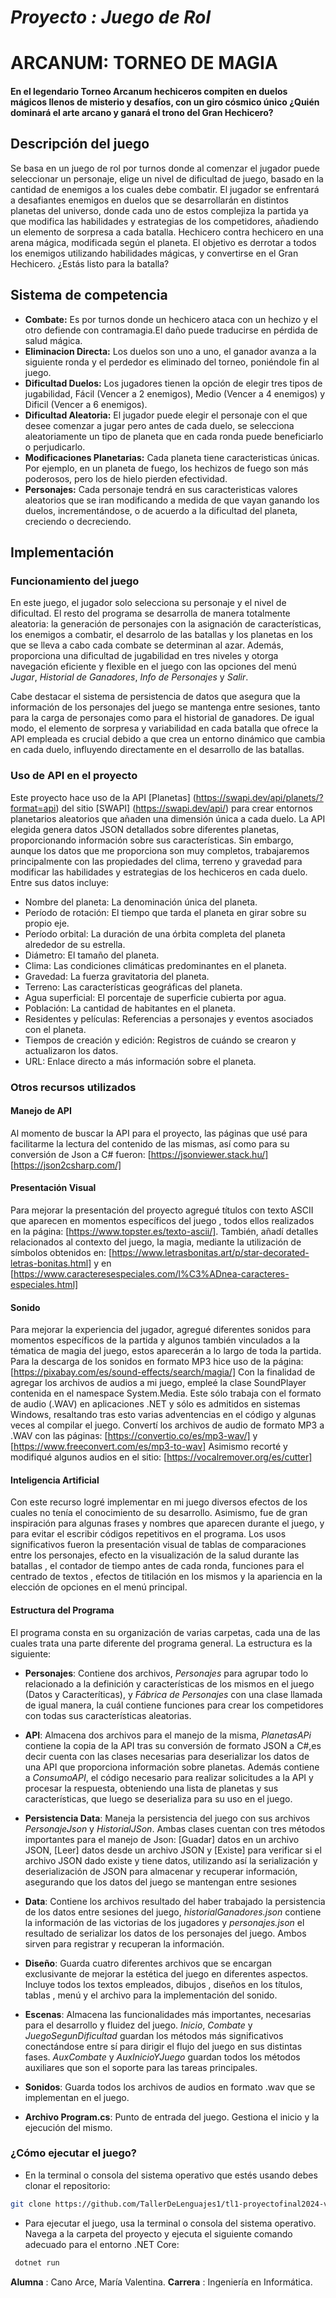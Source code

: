 # *Proyecto : Juego de Rol*

# ARCANUM: TORNEO DE MAGIA

#### En el legendario Torneo Arcanum hechiceros compiten en duelos mágicos llenos de misterio y desafíos, con un giro cósmico único ¿Quién dominará el arte arcano y ganará el trono del Gran Hechicero?

## Descripción del juego 
Se basa en un juego de rol por turnos donde al comenzar el jugador puede seleccionar un personaje, elige un nivel de dificultad de juego, basado en la cantidad de enemigos a los cuales debe combatir. El jugador se enfrentará a  desafiantes enemigos en duelos que se desarrollarán en distintos planetas del universo, donde cada uno de estos complejiza la partida ya que modifica las habilidades y estrategias de los competidores, añadiendo un elemento de sorpresa a cada batalla.
 Hechicero contra hechicero en una arena mágica, modificada según el planeta. El objetivo es  derrotar a todos los enemigos utilizando habilidades mágicas, y convertirse en el Gran Hechicero. ¿Estás listo para la batalla?

## Sistema de competencia
 - **Combate:** Es por turnos donde un hechicero ataca con un hechizo y el otro defiende con contramagia.El daño puede traducirse en pérdida  de salud mágica.
 - **Eliminacion Directa:**  Los duelos son uno a uno, el ganador avanza a la siguiente ronda y el perdedor es eliminado del torneo, poniéndole  fin al juego.
 - **Dificultad Duelos:** Los jugadores tienen la opción de elegir tres tipos de jugabilidad, Fácil (Vencer a 2 enemigos), Medio (Vencer a 4 enemigos) y Dificil (Vencer a 6 enemigos).
 - **Dificultad Aleatoria:**  El jugador puede elegir el personaje con el que desee comenzar a jugar pero antes de cada duelo, se selecciona aleatoriamente un tipo de planeta que en cada ronda puede beneficiarlo o perjudicarlo.
 - **Modificaciones Planetarias:** Cada planeta tiene caracteristicas únicas. Por ejemplo, en un  planeta de fuego, los hechizos de fuego son más poderosos, pero los de hielo pierden efectividad.
 - **Personajes:** Cada personaje tendrá en sus caracteristicas valores aleatorios que se iran modificando a medida de que vayan ganando los duelos, incrementándose, o de acuerdo a la dificultad del planeta, creciendo o decreciendo.


## Implementación

### Funcionamiento del juego
En este juego, el jugador solo selecciona su personaje y el nivel de dificultad. El resto del programa se desarrolla de manera totalmente aleatoria: la generación de personajes con la asignación de características, los enemigos a combatir, el desarrolo de las batallas y los planetas en los que se lleva a cabo cada combate se determinan al azar. Además, proporciona una dificultad de jugabilidad en tres niveles y otorga  navegación eficiente y flexible en el juego con las opciones del menú *Jugar*, *Historial de Ganadores*, *Info de Personajes* y *Salir*.

Cabe destacar el sistema de persistencia de datos que asegura que la información de los personajes del juego se mantenga entre sesiones, tanto para la carga de personajes como para el historial de ganadores. De igual modo, el elemento de sorpresa y variabilidad en cada batalla que ofrece la API empleada es crucial debido a que crea un entorno dinámico que cambia en cada duelo, influyendo directamente en el desarrollo de las batallas.


### Uso de API en el proyecto
 Este proyecto hace uso de la API [Planetas] (https://swapi.dev/api/planets/?format=api)  del sitio [SWAPI] (https://swapi.dev/api/) para crear entornos planetarios aleatorios que añaden una dimensión única a cada duelo. 
  La API elegida genera datos JSON detallados sobre diferentes planetas, proporcionando información  sobre sus características. Sin embargo,  aunque los datos que me proporciona son muy completos, trabajaremos principalmente con las propiedades del clima, terreno y gravedad para modificar las habilidades y estrategias de los hechiceros en cada duelo.
  Entre sus datos incluye: 

  - Nombre del planeta: La denominación única del planeta.
  - Período de rotación: El tiempo que tarda el planeta en girar sobre su propio eje.
  - Período orbital: La duración de una órbita completa del planeta alrededor de su estrella.
  - Diámetro: El tamaño del planeta.
  - Clima: Las condiciones climáticas predominantes en el planeta.
  - Gravedad: La fuerza gravitatoria del planeta.
  - Terreno: Las características geográficas del planeta.
  - Agua superficial: El porcentaje de superficie cubierta por agua.
  - Población: La cantidad de habitantes en el planeta.
  - Residentes y películas: Referencias a personajes y eventos asociados con el planeta.
  - Tiempos de creación y edición: Registros de cuándo se crearon y actualizaron los datos.
  - URL: Enlace directo a más información sobre el planeta.

### Otros recursos utilizados
 #### Manejo de API
 Al momento de buscar la API para el proyecto, las páginas que usé para facilitarme la lectura del contenido de las mismas, así como para su conversión de Json a C# fueron:
 [https://jsonviewer.stack.hu/] 
 [https://json2csharp.com/]

 #### Presentación Visual
 Para mejorar la presentación del proyecto agregué títulos con texto ASCII que aparecen en momentos específicos del juego , todos ellos realizados en la página: [https://www.topster.es/texto-ascii/]. También, añadí detalles relacionados al contexto del juego, la magia, mediante la utilización de símbolos obtenidos en: [https://www.letrasbonitas.art/p/star-decorated-letras-bonitas.html] y en [https://www.caracteresespeciales.com/l%C3%ADnea-caracteres-especiales.html]

 #### Sonido
 Para mejorar la experiencia del jugador, agregué diferentes sonidos para momentos específicos de la partida y algunos también  vinculados a la tématica de magia del juego, estos aparecerán a lo largo de toda la partida. 
 Para la descarga de los sonidos en formato MP3 hice uso de la página: [https://pixabay.com/es/sound-effects/search/magia/]
 Con la finalidad de agregar los archivos de audios a mi juego, empleé la clase SoundPlayer contenida en el namespace System.Media. Este sólo trabaja con el formato de audio (.WAV) en aplicaciones .NET y sólo es admitidos en sistemas Windows, resaltando tras esto varias adventencias en el código y algunas veces al compilar el juego.
 Convertí los archivos de audio de formato MP3 a .WAV con las páginas: [https://convertio.co/es/mp3-wav/] y [https://www.freeconvert.com/es/mp3-to-wav]
 Asimismo recorté y modifiqué algunos audios en el sitio: [https://vocalremover.org/es/cutter]

 #### Inteligencia Artificial
Con este recurso logré implementar en mi juego diversos efectos de los cuales no tenía el conocimiento de su desarrollo. Asimismo, fue de gran inspiración para algunas frases y nombres que aparecen durante el juego, y para evitar el escribir códigos repetitivos en el programa.
Los usos significativos fueron la presentación visual de tablas de comparaciones entre los personajes, efecto en la visualización de la salud  durante las batallas , el contador de tiempo antes de cada ronda, funciones para el centrado de textos , efectos de titilación en los mismos y la apariencia en la elección de opciones en el menú principal.  

#### Estructura del Programa
El programa consta en su organización de  varias carpetas, cada una de las cuales trata una parte diferente del programa general. La estructura es la siguiente:

- **Personajes**: Contiene dos archivos, *Personajes* para agrupar todo lo relacionado a la definición y características de los mismos en el juego (Datos y Caracteríticas), y *Fábrica de Personajes* con una clase llamada de igual manera, la cuál contiene funciones para crear los competidores con todas sus características aleatorias.

- **API**: Almacena dos archivos para el manejo de la misma, *PlanetasAPi* contiene la copia de la API tras su conversión de formato JSON a C#,es decir cuenta con las clases necesarias para deserializar los datos de una API que proporciona información sobre planetas. Además contiene a *ConsumoAPI*, el código necesario  para realizar solicitudes a la API y procesar la respuesta, obteniendo una lista de planetas y sus características, que luego se deserializa para su uso en el juego.

- **Persistencia Data**: Maneja la persistencia del juego con sus archivos *PersonajeJson* y *HistorialJSon*. Ambas clases cuentan con tres métodos importantes para el manejo de Json: [Guadar] datos en un archivo JSON, [Leer] datos desde un archivo JSON y [Existe] para verificar si el archivo JSON dado existe y tiene datos, utilizando así la serialización y deserialización de JSON para almacenar y recuperar información, asegurando que los datos del juego se mantengan entre sesiones

- **Data**: Contiene los archivos resultado del haber trabajado la persistencia de los datos entre sesiones del juego, *historialGanadores.json* contiene la información de las victorias de los jugadores y *personajes.json* el resultado de serializar los datos de los personajes del juego. Ambos sirven para registrar y recuperan la información. 

- **Diseño**: Guarda cuatro diferentes archivos que se encargan exclusivante de mejorar la estética del juego en diferentes aspectos. Incluye todos los textos empleados, dibujos , diseños en los títulos, tablas , menú y el archivo para la implementación del sonido. 

- **Escenas**: Almacena las funcionalidades  más importantes, necesarias para el desarrollo y fluidez del juego. *Inicio*, *Combate* y *JuegoSegunDificultad* guardan los métodos más significativos  conectándose entre sí para dirigir el flujo del juego en sus distintas fases. *AuxCombate* y *AuxInicioYJuego* guardan todos los métodos auxiliares que son el soporte para las tareas principales. 

- **Sonidos**: Guarda todos los archivos de audios en formato .wav que se implementan en el juego.

- **Archivo Program.cs**: Punto de entrada del juego. Gestiona el inicio y la ejecución del mismo.


### ¿Cómo ejecutar el juego?
 - En la terminal o consola del sistema operativo que estés usando debes clonar el repositorio:

  ```bash
  git clone https://github.com/TallerDeLenguajes1/tl1-proyectofinal2024-vale97408.git
  ```

 - Para ejecutar el juego, usa la terminal o consola del sistema operativo. Navega a la carpeta del proyecto y ejecuta el siguiente comando adecuado para el entorno .NET Core:

 ```bash
  dotnet run
```



**Alumna** : Cano Arce, María Valentina.
**Carrera** : Ingeniería en Informática.


